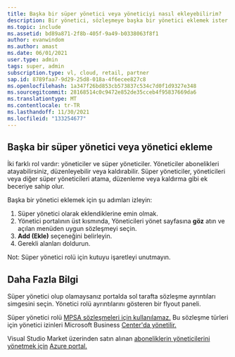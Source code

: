 ```yaml
---
title: Başka bir süper yönetici veya yöneticiyi nasıl ekleyebilirim?
description: Bir yönetici, sözleşmeye başka bir yönetici eklemek ister.
ms.topic: include
ms.assetid: bd89a871-2f8b-405f-9a49-b0338063f8f1
author: evanwindom
ms.author: amast
ms.date: 06/01/2021
user.type: admin
tags: super, admin
subscription.type: vl, cloud, retail, partner
sap.id: 8789faa7-9d29-25d8-018a-4f6ecee827c8
ms.openlocfilehash: 1a347f26bd853cb573837c534c7d0f1d9327e348
ms.sourcegitcommit: 28168514c0c9472e852de35cceb4f95837669da6
ms.translationtype: MT
ms.contentlocale: tr-TR
ms.lasthandoff: 11/30/2021
ms.locfileid: "133254677"
---
```

## <a name="how-to-add-another-super-admin-or-admin"></a>Başka bir süper yönetici veya yönetici ekleme

İki farklı rol vardır: yöneticiler ve süper yöneticiler. Yöneticiler abonelikleri atayabilirsiniz, düzenleyebilir veya kaldırabilir. Süper yöneticiler, yöneticileri veya diğer süper yöneticileri atama, düzenleme veya kaldırma gibi ek beceriye sahip olur.

Başka bir yönetici eklemek için şu adımları izleyin:

1. Süper yönetici olarak eklendiklerine emin olmak.
2. Yönetici portalının üst kısmında, Yöneticileri yönet sayfasına **göz** atın ve açılan menüden uygun sözleşmeyi seçin.
3. **Add (Ekle)** seçeneğini belirleyin.
4. Gerekli alanları doldurun.

Not: Süper yönetici rolü için kutuyu işaretleyi unutmayın.

## <a name="more-information"></a>Daha Fazla Bilgi

Süper yönetici olup olamaysanız portalda sol tarafta sözleşme ayrıntıları simgesini seçin. Yönetici rolü ayrıntılarını gösteren bir flyout paneli. 

Süper yönetici rolü [MPSA sözleşmeleri için kullanılamaz.](https://docs.microsoft.com/visualstudio/subscriptions/mpsa) Bu sözleşme türleri için yönetici izinleri Microsoft Business [Center'da yönetilir.](https://businessaccount.microsoft.com/Customer) 

Visual Studio [](https://docs.microsoft.com/visualstudio/subscriptions/cloud-admin) Market üzerinden satın alınan [aboneliklerin yöneticilerini yönetmek için](https://marketplace.visualstudio.com/subscriptions) [Azure portal.](https://portal.azure.com/)   